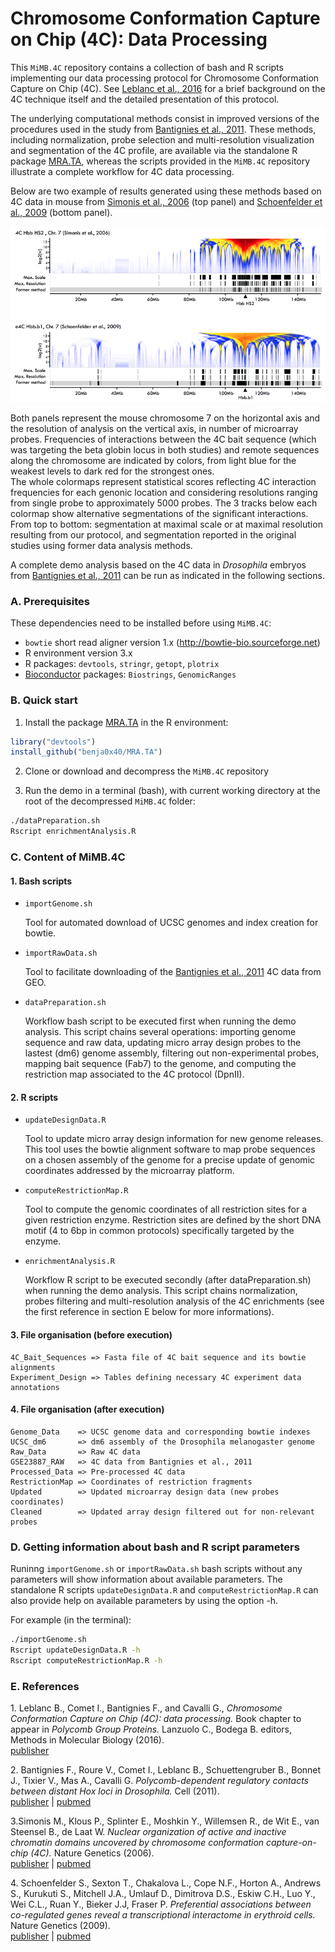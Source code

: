 Chromosome Conformation Capture on Chip (4C): Data Processing
================================================================================

This `MiMB.4C` repository contains a collection of bash and R scripts
implementing our data processing protocol for Chromosome Conformation Capture
on Chip (4C). See [Leblanc et al., 2016](#1) for a brief background on the 4C
technique itself and the detailed presentation of this protocol.

The underlying computational methods consist in improved versions of the
procedures used in the study from [Bantignies et al., 2011](#2).
These methods, including normalization, probe selection and multi-resolution
visualization and segmentation of the 4C profile, are available via the
standalone R package [MRA.TA](https://github.com/benja0x40/MRA.TA),
whereas the scripts provided in the `MiMB.4C` repository illustrate a complete
workflow for 4C data processing.

Below are two example of results generated using these methods based
on 4C data in mouse from [Simonis et al., 2006](#3) (top panel) and
[Schoenfelder et al., 2009](#4) (bottom panel).

![](./images/examples/MiMB.4C_Examples_smallsize.png "")

Both panels represent the mouse chromosome 7 on the horizontal axis and the
resolution of analysis on the vertical axis, in number of microarray probes.
Frequencies of interactions between the 4C bait sequence (which was targeting
the beta globin locus in both studies) and remote sequences along the chromosome
are indicated by colors, from light blue for the weakest levels to dark red for
the strongest ones.  
The whole colormaps represent statistical scores 
reflecting 4C interaction frequencies for each genonic location and
considering resolutions ranging from single probe to approximately 5000 probes.
The 3 tracks below each colormap show alternative segmentations of the
significant interactions. From top to bottom: segmentation at maximal scale or 
at maximal resolution resulting from our protocol, and segmentation reported in
the original studies using former data analysis methods.

A complete demo analysis based on the 4C data in *Drosophila* embryos from
[Bantignies et al., 2011](#2) can be run as indicated in the following
sections.

### A. Prerequisites ###

These dependencies need to be installed before using `MiMB.4C`:

  - `bowtie` short read aligner version 1.x (http://bowtie-bio.sourceforge.net)
  - R environment version 3.x
  - R packages: `devtools`, `stringr`, `getopt`, `plotrix`
  - [Bioconductor](http://www.bioconductor.org/) packages: `Biostrings`, `GenomicRanges`

### B. Quick start ###

1. Install the package [MRA.TA](https://github.com/benja0x40/MRA.TA) in the R
environment:

```R
library("devtools")
install_github("benja0x40/MRA.TA")
```

2. Clone or download and decompress the `MiMB.4C` repository


3. Run the demo in a terminal (bash), with current working directory at the
root of the decompressed `MiMB.4C` folder:

```bash
./dataPreparation.sh
Rscript enrichmentAnalysis.R
```

### C. Content of MiMB.4C ###

#### 1. Bash scripts ####

  * `importGenome.sh`
  
    Tool for automated download of UCSC genomes and index creation for bowtie.
  
  * `importRawData.sh`
  
    Tool to facilitate downloading of the [Bantignies et al., 2011](#2) 4C data from GEO.
  
  * `dataPreparation.sh`
  
    Workflow bash script to be executed first when running the demo analysis.
    This script chains several operations:
    importing genome sequence and raw data, updating micro array design probes
    to the lastest (dm6) genome assembly, filtering out non-experimental probes,
    mapping bait sequence (Fab7) to the genome, and computing the restriction
    map associated to the 4C protocol (DpnII).
  
#### 2. R scripts ####

  * `updateDesignData.R`
  
    Tool to update micro array design information for new genome releases. This
    tool uses the bowtie alignment software to map probe sequences on a chosen
    assembly of the genome for a precise update of genomic coordinates
    addressed by the microarray platform.
    
  * `computeRestrictionMap.R`
  
    Tool to compute the genomic coordinates of all restriction sites for a given
    restriction enzyme. Restriction sites are defined by the short DNA motif
    (4 to 6bp in common protocols) specifically targeted by the enzyme.
  
  * `enrichmentAnalysis.R`
  
    Workflow R script to be executed secondly (after dataPreparation.sh) when
    running the demo analysis.
    This script chains normalization, probes filtering and multi-resolution
    analysis of the 4C enrichments (see the first reference in section E
    below for more informations).
  
#### 3. File organisation (before execution) ####

    4C_Bait_Sequences => Fasta file of 4C bait sequence and its bowtie alignments
    Experiment_Design => Tables defining necessary 4C experiment data annotations

#### 4. File organisation (after execution) ####

    Genome_Data    => UCSC genome data and corresponding bowtie indexes
    UCSC_dm6       => dm6 assembly of the Drosophila melanogaster genome
    Raw_Data       => Raw 4C data
    GSE23887_RAW   => 4C data from Bantignies et al., 2011
    Processed_Data => Pre-processed 4C data
    RestrictionMap => Coordinates of restriction fragments
    Updated        => Updated microarray design data (new probes coordinates)
    Cleaned        => Updated array design filtered out for non-relevant probes

### D. Getting information about bash and R script parameters ###

Runinng `importGenome.sh` or `importRawData.sh` bash scripts without any
parameters will show information about available parameters.
The standalone R scripts `updateDesignData.R` and `computeRestrictionMap.R` can
also provide help on available parameters by using the option -h.

For example (in the terminal):

```bash
./importGenome.sh
Rscript updateDesignData.R -h
Rscript computeRestrictionMap.R -h
```

### E. References ###

<a name="1"></a>1. Leblanc B., Comet I., Bantignies F., and Cavalli G., *Chromosome Conformation Capture on Chip (4C): data processing.* Book chapter to appear in *Polycomb Group Proteins.* Lanzuolo C., Bodega B. editors, Methods in Molecular Biology (2016).  
[publisher](https://www.springer.com/gp/book/9781493963782)

<a name="2"></a>2. Bantignies F., Roure V., Comet I., Leblanc B., Schuettengruber B., Bonnet J., Tixier V., Mas A., Cavalli G. *Polycomb-dependent regulatory contacts between distant Hox loci in Drosophila.* Cell (2011).  
[publisher](http://dx.doi.org/10.1016/j.cell.2010.12.026) | [pubmed](https://www.ncbi.nlm.nih.gov/pubmed/21241892)

<a name="3"></a>3.Simonis M., Klous P., Splinter E., Moshkin Y., Willemsen R., de Wit E., van Steensel B., de Laat W. *Nuclear organization of active and inactive chromatin domains uncovered by chromosome conformation capture-on-chip (4C).* Nature Genetics (2006).  
[publisher](http://dx.doi.org/10.1038/ng1896) | [pubmed](https://www.ncbi.nlm.nih.gov/pubmed/17033623)

<a name="4"></a>4. Schoenfelder S., Sexton T., Chakalova L., Cope N.F., Horton A., Andrews S., Kurukuti S., Mitchell J.A., Umlauf D., Dimitrova D.S., Eskiw C.H., Luo Y., Wei C.L., Ruan Y., Bieker J.J, Fraser P. *Preferential associations between co-regulated genes reveal a transcriptional interactome in erythroid cells.* Nature Genetics (2009).  
[publisher](http://dx.doi.org/10.1038/ng.496) | [pubmed](https://www.ncbi.nlm.nih.gov/pubmed/20010836)

